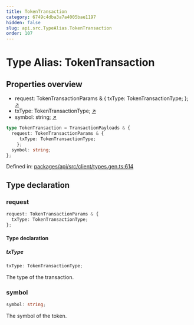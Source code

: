 ```yaml
---
title: TokenTransaction
category: 6749c4dba3a7a4005bae1197
hidden: false
slug: api.src.TypeAlias.TokenTransaction
order: 107
---
```


# Type Alias: TokenTransaction

## Properties overview

- request:  TokenTransactionParams & {
  txType: TokenTransactionType;
}; [↗](#request)
- txType:  TokenTransactionType; [↗](#txtype)
- symbol:  string; [↗](#symbol)

```ts
type TokenTransaction = TransactionPayloads & {
  request: TokenTransactionParams & {
     txType: TokenTransactionType;
    };
  symbol: string;
};
```

Defined in: [packages/api/src/client/types.gen.ts:614](https://github.com/zkcloudworker/minatokens-lib/blob/main/packages/api/src/client/types.gen.ts#L614)

## Type declaration

### request

```ts
request: TokenTransactionParams & {
  txType: TokenTransactionType;
};
```

#### Type declaration

##### txType

```ts
txType: TokenTransactionType;
```

The type of the transaction.

### symbol

```ts
symbol: string;
```

The symbol of the token.
